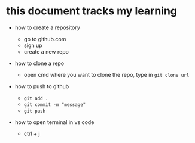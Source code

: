 # this document tracks my learning

- how to create a repository
    - go to github.com
    - sign up
    - create a new repo

- how to clone a repo
    - open cmd where you want to clone the repo, type in `git clone url`

- how to push to github
    - `git add .`
    - `git commit -m "message"` 
    - `git push` 

- how to open terminal in vs code
    - ctrl + j
